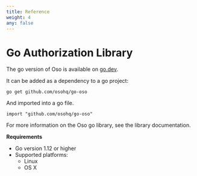 ```yaml
---
title: Reference
weight: 4
any: false
---
```

# Go Authorization Library

The go version of Oso is available on [go.dev](https://pkg.go.dev/github.com/osohq/go-oso).

It can be added as a dependency to a go project:

```
go get github.com/osohq/go-oso
```

And imported into a go file.

```
import "github.com/osohq/go-oso"
```

For more information on the Oso go library, see the
library documentation.

**Requirements**

* Go version 1.12 or higher
* Supported platforms:
  * Linux
  * OS X
